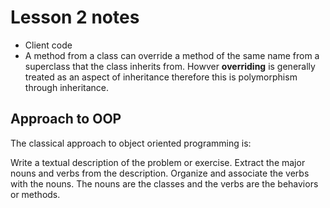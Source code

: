 # Lesson 2 notes

- Client code
- A method from a class can override a method of the same name from a superclass that the class inherits from. Howver **overriding** is generally treated as an aspect of inheritance therefore this is polymorphism through inheritance.

## Approach to OOP

The classical approach to object oriented programming is:

Write a textual description of the problem or exercise.
Extract the major nouns and verbs from the description.
Organize and associate the verbs with the nouns.
The nouns are the classes and the verbs are the behaviors or methods.
